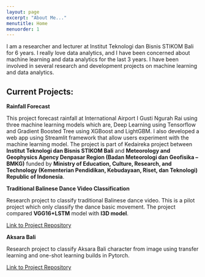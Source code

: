 ```yaml
---
layout: page
excerpt: "About Me..."
menutitle: Home
menuorder: 1
---
```


I am a researcher and lecturer at Institut Teknologi dan Bisnis STIKOM Bali for 6 years. I really love data analytics, and I have been concerned about machine learning and data analytics for the last 3 years. I have been involved in several research and development projects on machine learning and data analytics.

## Current Projects:

**Rainfall Forecast**

This project forecast rainfall at International Airport I Gusti Ngurah Rai using three machine learning models which are, Deep Learning using Tensorflow and Gradient Boosted Tree using XGBoost and LightGBM. I also developed a web app using Streamlit framework that allow users experiment with the machine learning model. The project is part of Kedaireka project between **Institut Teknologi dan Bisnis STIKOM Bali** and **Meteorology and Geophysics Agency Denpasar Region (Badan Meteorologi dan Geofisika – BMKG)** funded by **Ministry of Education, Culture, Research, and Technology (Kementerian Pendidikan, Kebudayaan, Riset, dan Teknologi) Republic of Indonesia**. 

**Traditional Balinese Dance Video Classification**

Research project to classify traditional Balinese dance video. This is a pilot project which only classify the dance basic movement. The project compared **VGG16+LSTM** model with **I3D model**.

[Link to Project Repository](https://github.com/rudyhendrawn/traditional-dance-video-classification)

**Aksara Bali**

Research project to classify Aksara Bali character from image using transfer learning and one-shot learning builds in Pytorch.

[Link to Project Repository](https://github.com/rudyhendrawn/aksarabali)